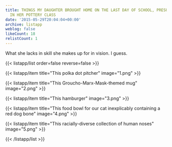 ```yaml
---
title: THINGS MY DAUGHTER BROUGHT HOME ON THE LAST DAY OF SCHOOL, PRESUMABLY MADE
  IN HER POTTERY CLASS
date: '2015-05-29T20:04:04+00:00'
archive: listapp
weblog: false
likeCount: 18
relistCount: 1
---
```


What she lacks in skill she makes up for in vision. I guess.

<!--more-->

{{< listapp/list order=false reverse=false >}}

   {{< listapp/item title="This polka dot pitcher"
      image="1.png" >}}

   {{< listapp/item title="This Groucho-Marx-Mask-themed mug"
      image="2.png" >}}

   {{< listapp/item title="This hamburger"
      image="3.png" >}}

   {{< listapp/item title="This food bowl for our cat inexplicably containing a red dog bone"
      image="4.png" >}}

   {{< listapp/item title="This racially-diverse collection of human noses"
      image="5.png" >}}

{{< /listapp/list >}}
